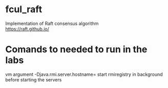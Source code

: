 # fcul_raft
Implementation of Raft consensus algorithm  
https://raft.github.io/

# Comands to needed to run in the labs
vm argument -Djava.rmi.server.hostname=<ip of the computer>
start rmiregistry in background before starting the servers